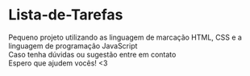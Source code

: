 # Lista-de-Tarefas
Pequeno projeto utilizando as linguagem de marcação HTML, CSS e a linguagem de programação JavaScript
<br>Caso tenha dúvidas ou sugestão entre em contato
<br>Espero que ajudem vocês!
<3
